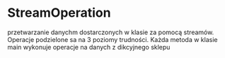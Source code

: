 # StreamOperation
przetwarzanie danychm dostarczonych w klasie  za pomocą streamów. Operacje podzielone sa na 3 poziomy trudności. Każda metoda w klasie main wykonuje operacje na danych z dikcyjnego sklepu
